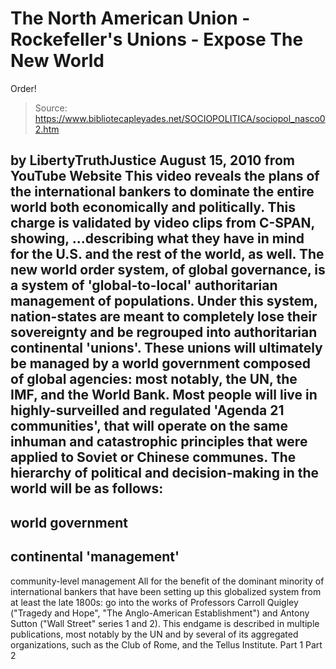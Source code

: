 # The North American Union - Rockefeller's Unions - Expose The New World 
Order!

> Source: https://www.bibliotecapleyades.net/SOCIOPOLITICA/sociopol_nasco02.htm

by
LibertyTruthJustice
August 15, 2010
from
YouTube Website
This video reveals the plans of the international bankers to dominate the
entire world both economically and politically.
This charge is validated by
video clips from C-SPAN, showing,
...describing what they have in mind for the U.S. and the rest of the world, as
well.
The new world order system, of global
governance, is a system of 'global-to-local' authoritarian management of
populations.
Under this system, nation-states are meant to
completely lose their sovereignty and be regrouped into authoritarian
continental 'unions'. These unions will ultimately be managed by a world
government composed of global agencies: most notably, the UN, the IMF, and
the World Bank.
Most people will live in highly-surveilled and regulated 'Agenda
21 communities', that will operate on the same inhuman and
catastrophic principles that were applied to Soviet or Chinese communes.
The hierarchy of political and decision-making in the world will be as
follows:
-
world government
-
continental 'management'
-
community-level management
All for the benefit of the dominant minority of
international bankers that have been setting up this globalized system from
at least the late 1800s: go into the works of Professors Carroll Quigley
("Tragedy
and
Hope", "The
Anglo-American Establishment") and
Antony Sutton
("Wall Street" series
1 and
2).
This endgame is described in multiple publications, most notably by the UN
and by several of its aggregated organizations, such as the Club of Rome,
and the Tellus Institute.
Part 1
Part 2
